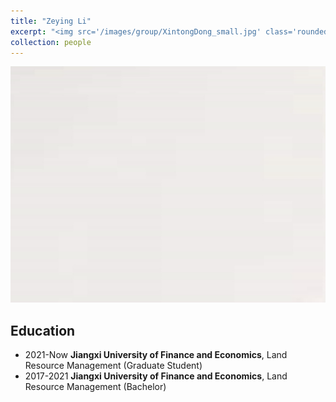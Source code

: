 ```yaml
---
title: "Zeying Li"
excerpt: "<img src='/images/group/XintongDong_small.jpg' class='rounded-corners'><br/>Graduate Student"
collection: people
---
```

<img src='/images/group/XintongDong.jpg' class='rounded-corners'>

## Education
* 2021-Now **Jiangxi University of Finance and Economics**, Land Resource Management (Graduate Student)
* 2017-2021 **Jiangxi University of Finance and Economics**, Land Resource Management (Bachelor)
